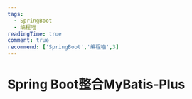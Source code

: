 ```yaml
---
tags:
  - SpringBoot
  - 编程喵
readingTime: true
comment: true
recommend: ['SpringBoot','编程喵',3]
---
```


# Spring Boot整合MyBatis-Plus


